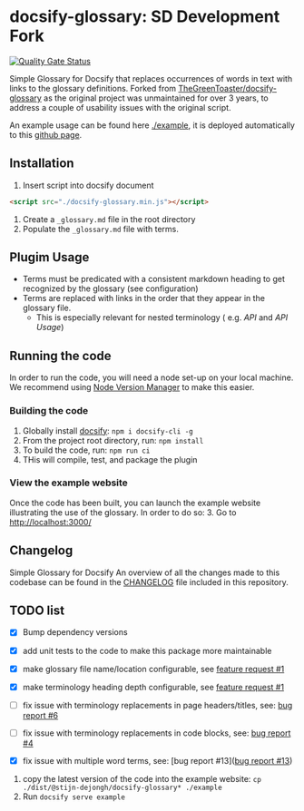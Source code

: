 # docsify-glossary: SD Development Fork

[![Quality Gate Status](https://sonarcloud.io/api/project_badges/measure?project=stijn-dejongh_docsify-glossary&metric=alert_status)](https://sonarcloud.io/summary/new_code?id=stijn-dejongh_docsify-glossary)

Simple Glossary for Docsify that replaces occurrences of words in text with links to the glossary definitions.
Forked from [TheGreenToaster/docsify-glossary](https://github.com/TheGreenToaster/docsify-glossary) as the original
project was unmaintained for over 3 years, to address a couple of usability issues with the original script.

An example usage can be found here [./example](./example), it is deployed automatically to this [github page](https://stijn-dejongh.github.io/docsify-glossary/#/).

## Installation

1. Insert script into docsify document

```html
<script src="./docsify-glossary.min.js"></script>
```

1. Create a `_glossary.md` file in the root directory
2. Populate the `_glossary.md` file with terms.

## Plugim Usage

* Terms must be predicated with a consistent markdown heading to get recognized by the glossary (see configuration)
* Terms are replaced with links in the order that they appear in the glossary file.
  * This is especially relevant for nested terminology ( e.g. _API_ and _API Usage_)

## Running the code

In order to run the code, you will need a node set-up on your local machine.
We recommend using [Node Version Manager](https://npm.github.io/installation-setup-docs/installing/using-a-node-version-manager.html) to make this easier.

### Building the code

1. Globally install [docsify](https://docsify.js.org/#/quickstart): `npm i docsify-cli -g` 
2. From the project root directory, run: `npm install`
3. To build the code, run: `npm run ci`
4. THis will compile, test, and package the plugin

### View the example website

Once the code has been built, you can launch the example website illustrating the use of the glossary.
In order to do so: 
3. Go to [http://localhost:3000/]()

## Changelog
Simple Glossary for Docsify
An overview of all the changes made to this codebase can be found in the [CHANGELOG](./CHANGELOG.md) file included in this repository.

## TODO list

* [x] Bump dependency versions
* [x] add unit tests to the code to make this package more maintainable
* [x] make glossary file name/location configurable, see [feature request #1](https://github.com/TheGreenToaster/docsify-glossary/issues/1)
* [x] make terminology heading depth configurable, see [feature request #1](https://github.com/TheGreenToaster/docsify-glossary/issues/1)
* [ ] fix issue with terminology replacements in page headers/titles, see: [bug report #6](https://github.com/TheGreenToaster/docsify-glossary/issues/6)
* [ ] fix issue with terminology replacements in code blocks, see: [bug report #4](https://github.com/TheGreenToaster/docsify-glossary/issues/4)
* [x] fix issue with multiple word terms, see: [bug report #13]([bug report #13](https://github.com/TheGreenToaster/docsify-glossary/issues/13))


1. copy the latest version of the code into the example website: `cp ./dist/@stijn-dejongh/docsify-glossary* ./example`
2. Run `docsify serve example`